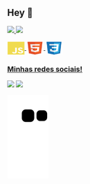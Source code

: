 ## Hey 👋 

<div>
  <a href="https://github.com/NatanTristao">
  <img height="150em" src="https://github-readme-stats.vercel.app/api?username=NatanTristao&show_icons=true&theme=gotham&include_all_commits=true&count_private=true"/>
  <img height="150em" src="https://github-readme-stats.vercel.app/api/top-langs/?username=NatanTristao&layout=compact&langs_count=7&theme=gotham"/> 
</div>

<div style="display: inline_block"><br>
  <img align="center" alt="Js" height="30" width="40" src="https://raw.githubusercontent.com/devicons/devicon/master/icons/javascript/javascript-plain.svg">
  <img align="center" alt="HTML" height="30" width="40" src="https://raw.githubusercontent.com/devicons/devicon/master/icons/html5/html5-original.svg">
  <img align="center" alt="CSS" height="30" width="40" src="https://raw.githubusercontent.com/devicons/devicon/master/icons/css3/css3-original.svg">
</div>
 
  ### Minhas redes sociais!
 
<div> 
  <a href="https://instagram.com/natantristao" target="_blank"><img src="https://img.shields.io/badge/-Instagram-%23E4405F?style=for-the-badge&logo=instagram&logoColor=white" target="_blank"></a>
  <a href="https://www.linkedin.com/in/natan-tristao" target="_blank"><img src="https://img.shields.io/badge/-LinkedIn-%230077B5?style=for-the-badge&logo=linkedin&logoColor=white" target="_blank"></a> 
	
  ![Snake animation](https://github.com/NatanTristao/NatanTristao/blob/output/github-contribution-grid-snake.svg)

</div>
